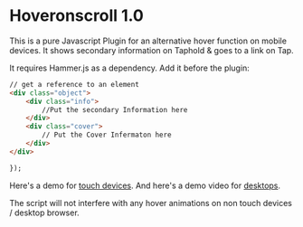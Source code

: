 # Hoveronscroll 1.0

This is a pure Javascript Plugin for an alternative hover function on mobile devices. It shows secondary information on Taphold &amp; goes to a link on Tap.

It requires Hammer.js as a dependency. Add it before the plugin:
<script src="http://hammerjs.github.io/dist/hammer.min.js"></script>

```html
// get a reference to an element
<div class="object">
    <div class="info">
        //Put the secondary Information here
    </div>
    <div class="cover">
        // Put the Cover Infermaton here
    </div>
</div>

});
```

Here's a demo for [touch devices](http://vinzenzaubry.com/demos/hoveronscroll/). And here's a demo video for [desktops](http://vinzenzaubry.com/demos/hoveronscroll/desktop). 

The script will not interfere with any hover animations on non touch devices / desktop browser.
